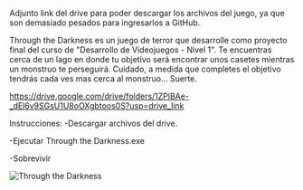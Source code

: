 Adjunto link del drive para poder descargar los archivos del juego, ya que son demasiado pesados para ingresarlos a GitHub.

 Through the Darkness es un juego de terror que desarrolle como proyecto final del curso de "Desarrollo de Videojuegos - Nivel 1". Te encuentras cerca de un lago en donde tu objetivo será encontrar unos casetes mientras un monstruo te perseguirá. Cuidado, a medida que completes el objetivo tendrás cada ves mas cerca al monstruo... Suerte. 
 
https://drive.google.com/drive/folders/1ZPlBAe-_dEl6v9SGsU1U8oOXgbtoos0S?usp=drive_link

Instrucciones:
-Descargar archivos del drive.

-Ejecutar Through the Darkness.exe 

-Sobrevivir

![Through the Darkness](https://github.com/SantiR003/Through-the-Darkness/assets/83555664/00493cf7-bd2c-4039-b68d-7261737cff96)
